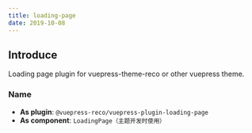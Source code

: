 ```yaml
---
title: loading-page
date: 2019-10-08
---
```


## Introduce

Loading page plugin for vuepress-theme-reco or other vuepress theme.

### Name

- **As plugin**: `@vuepress-reco/vuepress-plugin-loading-page`
- **As component**: `LoadingPage（主题开发时使用）`
